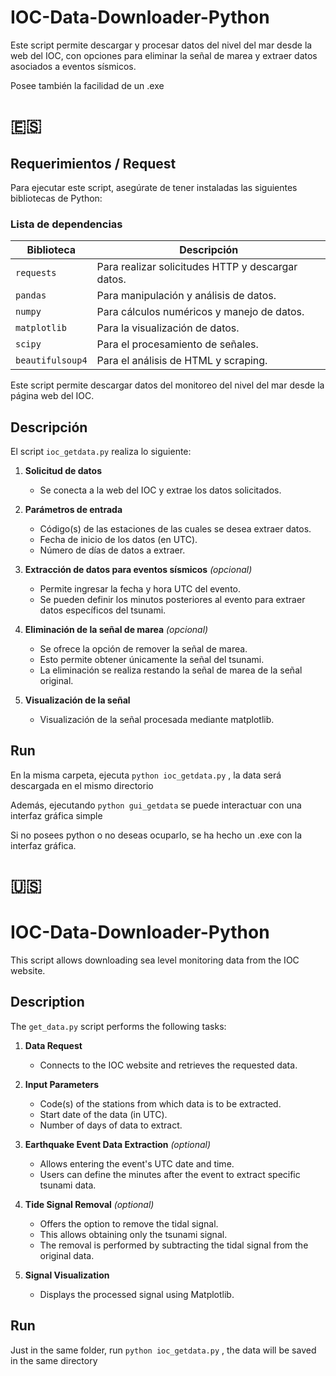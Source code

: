 # IOC-Data-Downloader-Python

Este script permite descargar y procesar datos del nivel del mar desde la web del IOC, con opciones para eliminar la señal de marea y extraer datos asociados a eventos sísmicos.  

Posee también la facilidad de un .exe

# 🇪🇸 

## Requerimientos / Request

Para ejecutar este script, asegúrate de tener instaladas las siguientes bibliotecas de Python:

### Lista de dependencias

| Biblioteca       | Descripción |
|-----------------|------------|
| `requests`      | Para realizar solicitudes HTTP y descargar datos. |
| `pandas`        | Para manipulación y análisis de datos. |
| `numpy`         | Para cálculos numéricos y manejo de datos. |
| `matplotlib`    | Para la visualización de datos. |
| `scipy`         | Para el procesamiento de señales. |
| `beautifulsoup4` | Para el análisis de HTML y scraping. |




Este script permite descargar datos del monitoreo del nivel del mar desde la página web del IOC.

## Descripción

El script `ioc_getdata.py` realiza lo siguiente:

1. **Solicitud de datos**  
   - Se conecta a la web del IOC y extrae los datos solicitados.

2. **Parámetros de entrada**  
   - Código(s) de las estaciones de las cuales se desea extraer datos.  
   - Fecha de inicio de los datos (en UTC).  
   - Número de días de datos a extraer.  

3. **Extracción de datos para eventos sísmicos** *(opcional)*  
   - Permite ingresar la fecha y hora UTC del evento.  
   - Se pueden definir los minutos posteriores al evento para extraer datos específicos del tsunami.  

4. **Eliminación de la señal de marea** *(opcional)*  
   - Se ofrece la opción de remover la señal de marea.  
   - Esto permite obtener únicamente la señal del tsunami.  
   - La eliminación se realiza restando la señal de marea de la señal original.
5. **Visualización de la señal**
   - Visualización de la señal procesada mediante matplotlib.
## Run

En la misma carpeta, ejecuta `python ioc_getdata.py` , la data será descargada en el mismo directorio

Además, ejecutando `python gui_getdata` se puede interactuar con una interfaz gráfica simple

Si no posees python o no deseas ocuparlo, se ha hecho un .exe con la interfaz gráfica.

# 🇺🇸

# IOC-Data-Downloader-Python

This script allows downloading sea level monitoring data from the IOC website.

## Description

The `get_data.py` script performs the following tasks:

1. **Data Request**  
   - Connects to the IOC website and retrieves the requested data.

2. **Input Parameters**  
   - Code(s) of the stations from which data is to be extracted.  
   - Start date of the data (in UTC).  
   - Number of days of data to extract.  

3. **Earthquake Event Data Extraction** *(optional)*  
   - Allows entering the event's UTC date and time.  
   - Users can define the minutes after the event to extract specific tsunami data.  

4. **Tide Signal Removal** *(optional)*  
   - Offers the option to remove the tidal signal.  
   - This allows obtaining only the tsunami signal.  
   - The removal is performed by subtracting the tidal signal from the original data.  

5. **Signal Visualization**  
   - Displays the processed signal using Matplotlib.  

## Run

Just in the same folder, run `python ioc_getdata.py` , the data will be saved in the same directory


